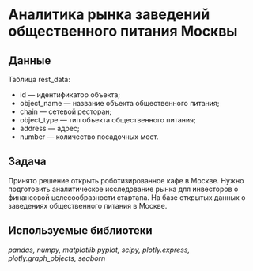 # Аналитика рынка заведений общественного питания Москвы


## Данные

Таблица rest_data:
- id — идентификатор объекта;
- object_name — название объекта общественного питания;
- chain — сетевой ресторан;
- object_type — тип объекта общественного питания;
- address — адрес;
- number — количество посадочных мест.

## Задача

Принято решение открыть роботизированное кафе в Москве. Нужно подготовить аналитическое исследование рынка для инвесторов о финансовой целесообразности стартапа. На базе открытых данных о заведениях общественного питания в Москве.


## Используемые библиотеки
*pandas, numpy, matplotlib.pyplot, scipy, plotly.express, plotly.graph_objects, seaborn*